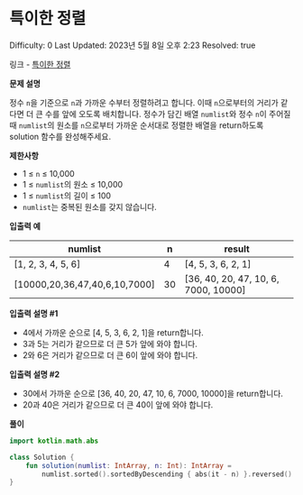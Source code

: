 # 특이한 정렬

Difficulty: 0
Last Updated: 2023년 5월 8일 오후 2:23
Resolved: true

링크 - [특이한 정렬](https://school.programmers.co.kr/learn/courses/30/lessons/120880)

**문제 설명**

정수 `n`을 기준으로 `n`과 가까운 수부터 정렬하려고 합니다. 이때 `n`으로부터의 거리가 같다면 더 큰 수를 앞에 오도록 배치합니다. 정수가 담긴 배열 `numlist`와 정수 `n`이 주어질 때 `numlist`의 원소를 `n`으로부터 가까운 순서대로 정렬한 배열을 return하도록 solution 함수를 완성해주세요.

**제한사항**

- 1 ≤ `n` ≤ 10,000
- 1 ≤ `numlist`의 원소 ≤ 10,000
- 1 ≤ `numlist`의 길이 ≤ 100
- `numlist`는 중복된 원소를 갖지 않습니다.

**입출력 예**

| numlist | n | result |
| --- | --- | --- |
| [1, 2, 3, 4, 5, 6] | 4 | [4, 5, 3, 6, 2, 1] |
| [10000,20,36,47,40,6,10,7000] | 30 | [36, 40, 20, 47, 10, 6, 7000, 10000] |

**입출력 설명 #1**

- 4에서 가까운 순으로 [4, 5, 3, 6, 2, 1]을 return합니다.
- 3과 5는 거리가 같으므로 더 큰 5가 앞에 와야 합니다.
- 2와 6은 거리가 같으므로 더 큰 6이 앞에 와야 합니다.

**입출력 설명 #2**

- 30에서 가까운 순으로 [36, 40, 20, 47, 10, 6, 7000, 10000]을 return합니다.
- 20과 40은 거리가 같으므로 더 큰 40이 앞에 와야 합니다.

**풀이**

```kotlin
import kotlin.math.abs

class Solution {
    fun solution(numlist: IntArray, n: Int): IntArray =
        numlist.sorted().sortedByDescending { abs(it - n) }.reversed().toIntArray()
}
```